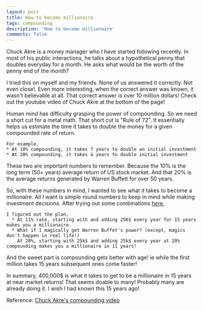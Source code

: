 ```yaml
---
layout: post
title: How to become millionaire
tags: compounding
description: 'How to become millionaire'
comments: false
---
```

Chuck Akre is a money manager who I have started following recently. In most of his public interactions, he talks about a
  hypothetical penny that doubles everyday for a month. He asks what would be the worth of the penny
  end of the month?

  I tried this on myself and my friends. None of us answered it correctly. Not even close!. Even more interesting,
   when the correct answer was known, it wasn't believable at all. That correct answer is over 10 million dollars!
  Check out the youtube video of Chuck Akre at the bottom of the page!

  Human mind has difficulty grasping the power of compounding. So we need a short cut for a metal math. That short cut is
   "Rule of 72". It essentially helps us estimate the time it takes to double the money for a given compounded rate of return.

    For example,
    * At 10% compounding, it takes 7 years to double an initial investment
    * At 20% compounding, it takes 4 years to double initial investment

These two are important numbers to remember. Because the 10% is the long term (50+ years) average return of US stock market.
And that 20% is the average returns generated by Warren Buffett for over 50 years.

  So, with these numbers in mind, I wanted to see what it takes to become a millionaire. All I want is simple round numbers
  to keep in mind while making investment decisions. After trying out some combinations [here](http://www.moneychimp.com/calculator/compound_interest_calculator.htm),

    I figured out the plan,
      * At 11% rate, starting with and adding 25K$ every year for 15 years makes you a millionaire.
      * What if I magically get Warren Buffet's power? (except, magics don't happen in real life!)
        At 20%, starting with 25k$ and adding 25k$ every year at 20% compounding makes you a millionaire in 11 years!

And the sweet part is compounding gets better with age! ie while the first million takes 15 years subsequent ones come faster!

In summary, 400,000$ is what it takes to get to be a millionaire in 15 years at near market returns!
That seems doable to many! Probably many are already doing it.
I wish I had known this 15 years ago!

Reference:
  [Chuck Akre's compounding video](https://www.youtube.com/watch?v=XRCjdAPIlZg)


